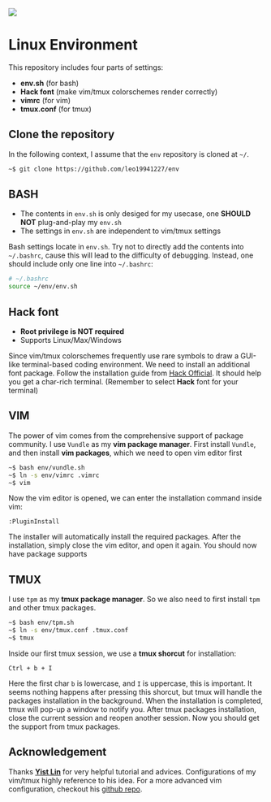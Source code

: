 ![](https://i.imgur.com/xUB5R9w.png)

# Linux Environment
This repository includes four parts of settings:
- **env.sh** (for bash)
- **Hack font** (make vim/tmux colorschemes render correctly)
- **vimrc** (for vim)
- **tmux.conf** (for tmux)


## Clone the repository
In the following context, I assume that the `env` repository is cloned at `~/`.

```bash
~$ git clone https://github.com/leo19941227/env
```


## BASH
- The contents in `env.sh` is only desiged for my usecase, one **SHOULD NOT** plug-and-play my `env.sh`
- The settings in `env.sh` are independent to vim/tmux settings

Bash settings locate in `env.sh`. Try not to directly add the contents into `~/.bashrc`, cause this will lead to the difficulty of debugging. Instead, one should include only one line into `~/.bashrc`:

```bash
# ~/.bashrc
source ~/env/env.sh
```


## Hack font
- **Root privilege is NOT required**
- Supports Linux/Max/Windows

Since vim/tmux colorschemes frequently use rare symbols to draw a GUI-like terminal-based coding environment. We need to install an additional font package. Follow the installation guide from [Hack Official](https://github.com/source-foundry/Hack). It should help you get a char-rich terminal. (Remember to select **Hack** font for your terminal)


## VIM
The power of vim comes from the comprehensive support of package community. I use `Vundle` as my **vim package manager**. First install `Vundle`, and then install **vim packages**, which we need to open vim editor first

```bash
~$ bash env/vundle.sh
~$ ln -s env/vimrc .vimrc
~$ vim
```

Now the vim editor is opened, we can enter the installation command inside vim:

```vim
:PluginInstall
```

The installer will automatically install the required packages. After the installation, simply close the vim editor, and open it again. You should now have package supports


## TMUX
I use `tpm` as my **tmux package manager**. So we also need to first install `tpm` and other tmux packages.

```bash
~$ bash env/tpm.sh
~$ ln -s env/tmux.conf .tmux.conf
~$ tmux
```

Inside our first tmux session, we use a **tmux shorcut** for installation:

```
Ctrl + b + I
```

Here the first char `b` is lowercase, and `I` is uppercase, this is important. It seems nothing happens after pressing this shorcut, but tmux will handle the packages installation in the background. When the installation is completed, tmux will pop-up a window to notify you. After tmux packages installation, close the current session and reopen another session. Now you should get the support from tmux packages.


## Acknowledgement
Thanks [**Yist Lin**](https://github.com/yistLin) for very helpful tutorial and advices. Configurations of my vim/tmux highly reference to his idea. For a more advanced vim configuration, checkout his [github repo](https://github.com/yistLin/vimconfig).

